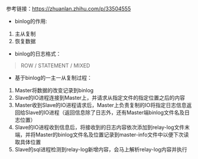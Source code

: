 
参考链接：https://zhuanlan.zhihu.com/p/33504555

- binlog的作用:
1. 主从复制
2. 恢复数据

- binlog的日志格式：
> ROW / STATEMENT / MIXED


- 基于binlog的一主一从复制过程：
1. Master将数据的改变记录到binlog
2. Slave的IO进程连接到Master上，并请求从指定文件的指定位置之后的内容
3. Master收到Slave的IO进程请求后，Master上负责复制的IO将指定日志信息返回给Slave的IO进程（返回信息除了日志外，还有Master端binlog文件名及日志位置）
4. Slave的IO进程收到信息后，将接收到的日志内容依次添加到relay-log文件末端，并将Master的binlog文件名及位置记录到master-info文件中以便下次读取具体位置
5. Slave的sql进程检测到relay-log新增内容，会马上解析relay-log内容并执行
